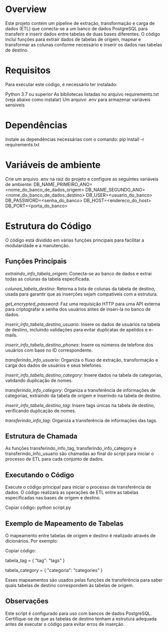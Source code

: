 # Overview

Este projeto contém um pipeline de extração, transformação e carga de dados (ETL) que conecta-se a um banco de dados PostgreSQL para transferir e inserir dados entre tabelas de duas bases diferentes. O código inclui funções para extrair dados de tabelas de origem, mapear e transformar as colunas conforme necessário e inserir os dados nas tabelas de destino.

# Requisitos
Para executar este código, é necessário ter instalado:

Python 3.7 ou superior
As bibliotecas listadas no arquivo requirements.txt (veja abaixo como instalar)
Um arquivo .env para armazenar variáveis sensíveis

# Dependências
Instale as dependências necessárias com o comando:
pip install -r requirements.txt

# Variáveis de ambiente
Crie um arquivo .env na raiz do projeto e configure as seguintes variáveis de ambiente:
DB_NAME_PRIMEIRO_ANO=<nome_do_banco_de_dados_origem>
DB_NAME_SEGUNDO_ANO=<nome_do_banco_de_dados_destino>
DB_USER=<usuario_do_banco>
DB_PASSWORD=<senha_do_banco>
DB_HOST=<endereco_do_host>
DB_PORT=<porta_do_banco>

# Estrutura do Código
O código está dividido em várias funções principais para facilitar a modularidade e a manutenção.

## Funções Principais
*extraindo_info_tabela_origem*: Conecta-se ao banco de dados e extrai todas as colunas da tabela especificada.

*colunas_tabela_destino*: Retorna a lista de colunas da tabela de destino, usada para garantir que as inserções sejam compatíveis com a estrutura.

*get_encrypted_password*: Faz uma requisição HTTP para uma API externa para criptografar a senha dos usuários antes de inseri-la no banco de dados.

*inserir_info_tabela_destino_usuario*: Insere os dados de usuários na tabela de destino, incluindo validações para evitar duplicatas de apelidos e e-mails.

*inserir_info_tabela_destino_phones*: Insere os números de telefone dos usuários com base no ID correspondente.

*transferindo_info_usuario*: Organiza o fluxo de extração, transformação e carga dos dados de usuários e seus telefones.

*inserir_info_tabela_destino_category*: Insere dados na tabela de categorias, validando duplicação de nomes.

*transferindo_info_category*: Organiza a transferência de informações de categorias, extraindo da tabela de origem e inserindo na tabela de destino.

*inserir_info_tabela_destino_tag*: Insere tags únicas na tabela de destino, verificando duplicação de nomes.

*transferindo_info_tag*: Organiza a transferência de informações das tags.

## Estrutura de Chamada
As funções transferindo_info_tag, transferindo_info_category e transferindo_info_usuario são chamadas ao final do script para iniciar o processo de ETL para cada conjunto de dados.

## Executando o Código
Execute o código principal para iniciar o processo de transferência de dados. O código realizará as operações de ETL entre as tabelas especificadas nas bases de origem e destino.

Copiar código:
python script.py

## Exemplo de Mapeamento de Tabelas
O mapeamento entre tabelas de origem e destino é realizado através de dicionários. Por exemplo:

Copiar código:

tabela_tag = {
    "tag": "tags"
}

tabela_category = {
    "categoria": "categories"
}

Esses mapeamentos são usados pelas funções de transferência para saber quais tabelas de destino correspondem às tabelas de origem.

## Observações
Este script é configurado para uso com bancos de dados PostgreSQL.
Certifique-se de que as tabelas de destino tenham a estrutura adequada antes de executar o código para evitar erros de inserção.
